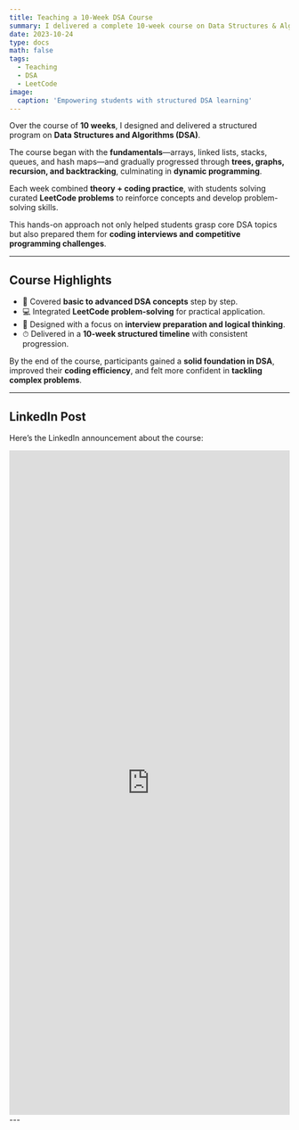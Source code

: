 ```yaml
---
title: Teaching a 10-Week DSA Course
summary: I delivered a complete 10-week course on Data Structures & Algorithms, from basics to dynamic programming, with hands-on LeetCode practice.
date: 2023-10-24
type: docs
math: false
tags:
  - Teaching
  - DSA
  - LeetCode
image:
  caption: 'Empowering students with structured DSA learning'
---
```


Over the course of **10 weeks**, I designed and delivered a structured program on **Data Structures and Algorithms (DSA)**.

The course began with the **fundamentals**—arrays, linked lists, stacks, queues, and hash maps—and gradually progressed through **trees, graphs, recursion, and backtracking**, culminating in **dynamic programming**.

Each week combined **theory + coding practice**, with students solving curated **LeetCode problems** to reinforce concepts and develop problem-solving skills.

This hands-on approach not only helped students grasp core DSA topics but also prepared them for **coding interviews and competitive programming challenges**.

---

## Course Highlights
- 📘 Covered **basic to advanced DSA concepts** step by step.
- 💻 Integrated **LeetCode problem-solving** for practical application.
- 🎯 Designed with a focus on **interview preparation and logical thinking**.
- ⏱ Delivered in a **10-week structured timeline** with consistent progression.

By the end of the course, participants gained a **solid foundation in DSA**, improved their **coding efficiency**, and felt more confident in **tackling complex problems**.

---

## LinkedIn Post
Here’s the LinkedIn announcement about the course:

<iframe src="https://www.linkedin.com/embed/feed/update/urn:li:share:7230119144195538944" height="1193" width="504" frameborder="0" allowfullscreen="" title="Embedded post"></iframe>
---
